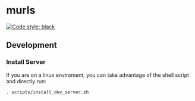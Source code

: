 # murls

[![Code style: black](https://img.shields.io/badge/code%20style-black-000000.svg)](https://github.com/psf/black)

## Development
### Install Server

If you are on a linux enviroment, you can take advantage of the shell script and directly run:

```
. scripts/install_dev_server.sh
```